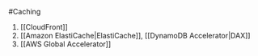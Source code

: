 #Caching
1. [[CloudFront]]
2. [[Amazon ElastiCache|ElastiCache]], [[DynamoDB Accelerator|DAX]]
3. [[AWS Global Accelerator]]